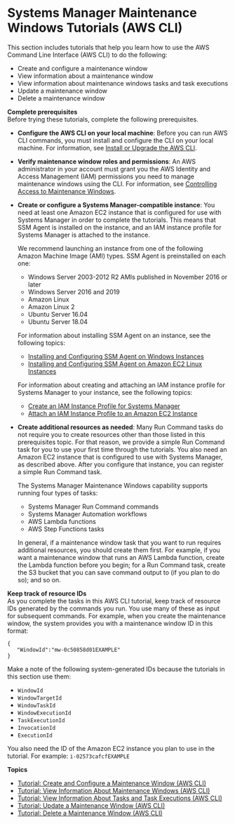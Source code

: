 # Systems Manager Maintenance Windows Tutorials \(AWS CLI\)<a name="maintenance-windows-tutorials"></a>

This section includes tutorials that help you learn how to use the AWS Command Line Interface \(AWS CLI\) to do the following:
+ Create and configure a maintenance window
+ View information about a maintenance window
+ View information about maintenance windows tasks and task executions
+ Update a maintenance window
+ Delete a maintenance window

**Complete prerequisites**  
Before trying these tutorials, complete the following prerequisites\.
+ **Configure the AWS CLI on your local machine**: Before you can run AWS CLI commands, you must install and configure the CLI on your local machine\. For information, see [Install or Upgrade the AWS CLI](getting-started-cli.md)\.
+ **Verify maintenance window roles and permissions**: An AWS administrator in your account must grant you the AWS Identity and Access Management \(IAM\) permissions you need to manage maintenance windows using the CLI\. For information, see [Controlling Access to Maintenance Windows](sysman-maintenance-permissions.md)\.
+ **Create or configure a Systems Manager\-compatible instance**: You need at least one Amazon EC2 instance that is configured for use with Systems Manager in order to complete the tutorials\. This means that SSM Agent is installed on the instance, and an IAM instance profile for Systems Manager is attached to the instance\. 

  We recommend launching an instance from one of the following Amazon Machine Image \(AMI\) types\. SSM Agent is preinstalled on each one:
  + Windows Server 2003\-2012 R2 AMIs published in November 2016 or later
  + Windows Server 2016 and 2019
  + Amazon Linux
  + Amazon Linux 2
  + Ubuntu Server 16\.04
  + Ubuntu Server 18\.04

  For information about installing SSM Agent on an instance, see the following topics:
  + [Installing and Configuring SSM Agent on Windows Instances](sysman-install-ssm-win.md)
  + [Installing and Configuring SSM Agent on Amazon EC2 Linux Instances](sysman-install-ssm-agent.md)

  For information about creating and attaching an IAM instance profile for Systems Manager to your instance, see the following topics:
  + [Create an IAM Instance Profile for Systems Manager](setup-instance-profile.md)
  + [Attach an IAM Instance Profile to an Amazon EC2 Instance](setup-launch-managed-instance.md)
+ **Create additional resources as needed**: Many Run Command tasks do not require you to create resources other than those listed in this prerequisites topic\. For that reason, we provide a simple Run Command task for you to use your first time through the tutorials\. You also need an Amazon EC2 instance that is configured to use with Systems Manager, as described above\. After you configure that instance, you can register a simple Run Command task\. 

  The Systems Manager Maintenance Windows capability supports running four types of tasks: 
  + Systems Manager Run Command commands
  + Systems Manager Automation workflows
  + AWS Lambda functions
  + AWS Step Functions tasks

  In general, if a maintenance window task that you want to run requires additional resources, you should create them first\. For example, if you want a maintenance window that runs an AWS Lambda function, create the Lambda function before you begin; for a Run Command task, create the S3 bucket that you can save command output to \(if you plan to do so\); and so on\.

**Keep track of resource IDs**  
As you complete the tasks in this AWS CLI tutorial, keep track of resource IDs generated by the commands you run\. You use many of these as input for subsequent commands\. For example, when you create the maintenance window, the system provides you with a maintenance window ID in this format:

```
{
   "WindowId":"mw-0c50858d01EXAMPLE"
}
```

Make a note of the following system\-generated IDs because the tutorials in this section use them:
+ `WindowId`
+ `WindowTargetId`
+ `WindowTaskId`
+ `WindowExecutionId`
+ `TaskExecutionId`
+ `InvocationId`
+ `ExecutionId`

You also need the ID of the Amazon EC2 instance you plan to use in the tutorial\. For example: `i-02573cafcfEXAMPLE`

**Topics**
+ [Tutorial: Create and Configure a Maintenance Window \(AWS CLI\)](maintenance-windows-cli-tutorials-create.md)
+ [Tutorial: View Information About Maintenance Windows \(AWS CLI\)](maintenance-windows-cli-tutorials-describe.md)
+ [Tutorial: View Information About Tasks and Task Executions \(AWS CLI\)](mw-cli-tutorial-task-info.md)
+ [Tutorial: Update a Maintenance Window \(AWS CLI\)](maintenance-windows-cli-tutorials-update.md)
+ [Tutorial: Delete a Maintenance Window \(AWS CLI\)](mw-cli-tutorial-delete-mw.md)